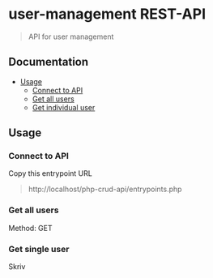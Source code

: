 # user-management REST-API
> API for user management

## Documentation
* [Usage](#Usage)
	- [Connect to API](#connect-to-api)
	- [Get all users](#get-all-users)
	- [Get individual user](#get-individual-user)
 
## Usage
### Connect to API
Copy this entrypoint URL
> http://localhost/php-crud-api/entrypoints.php

### Get all users
Method: GET

### Get single user
Skriv
